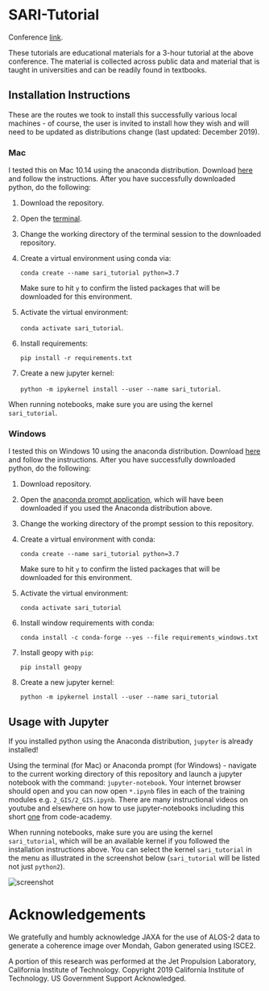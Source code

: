 # SARI-Tutorial

Conference [link](http://sari.umd.edu/meetings/international-regional-science-training).

These tutorials are educational materials for a 3-hour tutorial at the above conference. The material is collected across public data and material that is taught in universities and can be readily found in textbooks.

## Installation Instructions

These are the routes we took to install this successfully various local machines - of course, the user is invited to install how they wish and will need to be updated as distributions change (last updated: December 2019).

### Mac

I tested this on Mac 10.14 using the anaconda distribution. Download [here](https://www.anaconda.com/distribution/) and follow the instructions. After you have successfully downloaded python, do the following:

1. Download the repository.
2. Open the [terminal](https://support.apple.com/guide/terminal/welcome/mac).
3. Change the working directory of the terminal session to the downloaded repository.
4. Create a virtual environment using conda via: 

	`conda create --name sari_tutorial python=3.7`
	
	Make sure to hit `y` to confirm the listed packages that will be downloaded for this environment.

5. Activate the virtual environment: 

	`conda activate sari_tutorial`.

6. Install requirements: 

	`pip install -r requirements.txt`

7. Create a new jupyter kernel: 

	`python -m ipykernel install --user --name sari_tutorial`.

When running notebooks, make sure you are using the kernel `sari_tutorial`.


### Windows

I tested this on Windows 10 using the anaconda distribution. Download [here](https://www.anaconda.com/distribution/) and follow the instructions. After you have successfully downloaded python, do the following:

1. Download repository.
2. Open the [anaconda prompt application](https://docs.anaconda.com/anaconda/user-guide/getting-started/#open-prompt-win), which will have been downloaded if you used the Anaconda distribution above.
3. Change the working directory of the prompt session to this repository.
4. Create a virtual environment with conda: 
	
	`conda create --name sari_tutorial python=3.7`
	
	Make sure to hit `y` to confirm the listed packages that will be downloaded for this environment.

4. Activate the virtual environment: 
	
	`conda activate sari_tutorial`

6.  Install window requirements with conda: 
	
	`conda install -c conda-forge --yes --file requirements_windows.txt`

7. Install geopy with `pip`:
	
	`pip install geopy`
	
8. Create a new jupyter kernel: 
	
	`python -m ipykernel install --user --name sari_tutorial`


## Usage with Jupyter

If you installed python using the Anaconda distribution, `jupyter` is already installed!

Using the terminal (for Mac) or Anaconda prompt (for Windows) - navigate to the current working directory of this repository and launch a jupyter notebook with the command: `jupyter-notebook`. Your internet browser should open and you can now open `*.ipynb` files in each of the training modules e.g. `2_GIS/2_GIS.ipynb`. There are many instructional videos on youtube and elsewhere on how to use jupyter-notebooks including this short [one](https://www.codecademy.com/articles/how-to-use-jupyter-notebooks) from code-academy.

When running notebooks, make sure you are using the kernel `sari_tutorial`, which will be an available kernel if you followed the installation instructions above. You can select the kernel `sari_tutorial` in the menu as illustrated in the screenshot below (`sari_tutorial` will be listed not just `python2`).

![screenshot](https://i.stack.imgur.com/F0Cbi.png)

# Acknowledgements

We gratefully and humbly acknowledge JAXA for the use of ALOS-2 data to generate a coherence image over Mondah, Gabon generated using ISCE2.

A portion of this research was performed at the Jet Propulsion Laboratory, California Institute of Technology. Copyright 2019 California Institute of Technology. US Government Support Acknowledged.
